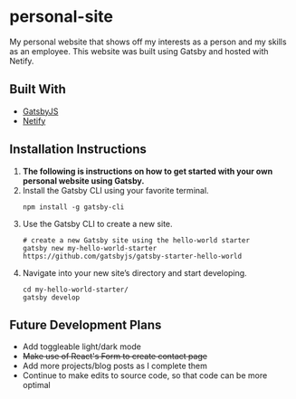 # personal-site

My personal website that shows off my interests as a person and my skills as an employee. This website was built using Gatsby and hosted with Netify. 


## Built With

* [GatsbyJS](https://www.gatsbyjs.com/)
* [Netify](https://www.netlify.com/)


## Installation Instructions

1. **The following is instructions on how to get started with your own personal website using Gatsby.**
1. Install the Gatsby CLI using your favorite terminal.
	```shell
	npm install -g gatsby-cli
  	```
1. Use the Gatsby CLI to create a new site.
	```shell
	# create a new Gatsby site using the hello-world starter
	gatsby new my-hello-world-starter https://github.com/gatsbyjs/gatsby-starter-hello-world
	```
1. Navigate into your new site’s directory and start developing.
	```shell
	cd my-hello-world-starter/
	gatsby develop
	```


## Future Development Plans
* Add toggleable light/dark mode
* ~~Make use of React's Form to create contact page~~
* Add more projects/blog posts as I complete them
* Continue to make edits to source code, so that code can be more optimal 
